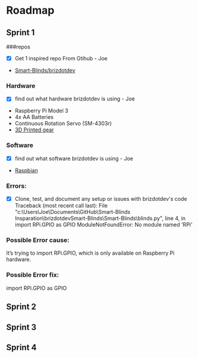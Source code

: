 # Roadmap

## Sprint 1

###repos
- [x] Get 1 inspired repo From Gtihub - Joe
- [Smart-Blinds/brizdotdev](https://github.com/brizdotdev/Smart-Blinds)

### Hardware
- [x] find out what hardware brizdotdev is using - Joe
- Raspberry Pi Model 3
- 4x AA Batteries
- Continuous Rotation Servo (SM-4303r)
- [3D Printed gear](http://www.thingiverse.com/thing:867)

### Software
- [x] find out what software brizdotdev is using - Joe
- [Raspbian](https://www.raspberrypi.org/downloads/raspbian/)

### Errors:
- [x] Clone, test, and document any setup or issues with brizdotdev's code
Traceback (most recent call last):
  File "c:\Users\Joe\Documents\GitHub\Smart-Blinds Insparation\brizdotdevSmart-Blinds\Smart-Blinds\blinds.py", line 4, in <module>
    import RPi.GPIO as GPIO
ModuleNotFoundError: No module named 'RPi'

### Possible Error cause:
It’s trying to import RPi.GPIO, which is only available on Raspberry Pi hardware.

### Possible Error fix:
import RPi.GPIO as GPIO


## Sprint 2

## Sprint 3

## Sprint 4
